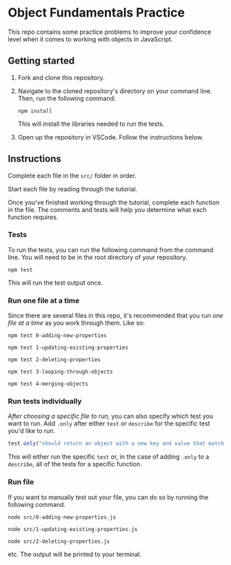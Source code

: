 # Object Fundamentals Practice

This repo contains some practice problems to improve your confidence level when it comes to working with objects in JavaScript.

## Getting started

1. Fork and clone this repository.

1. Navigate to the cloned repository's directory on your command line. Then, run the following command:

   ```
   npm install
   ```

   This will install the libraries needed to run the tests.

1. Open up the repository in VSCode. Follow the instructions below.

## Instructions

Complete each file in the `src/` folder in order.

Start each file by reading through the tutorial.

Once you've finished working through the tutorial, complete each function in the file. The comments and tests will help you determine what each function requires.

### Tests

To run the tests, you can run the following command from the command line. You will need to be in the root directory of your repository.

```
npm test
```

This will run the test output once.

### Run one file at a time

Since there are several files in this repo, it's recommended that you run _one file at a time_ as you work through them. Like so:

```
npm test 0-adding-new-properties
```

```
npm test 1-updating-existing-properties
```

```
npm test 2-deleting-properties
```

```
npm test 3-looping-through-objects
```

```
npm test 4-merging-objects
```

### Run tests individually

_After choosing a specific file to run,_ you can also specify which test you want to run. Add `.only` after either `test` or `describe` for the specific test you'd like to run.

```js
test.only("should return an object with a new key and value that match the inputted arguments.", () => {
```

This will either run the specific `test` or, in the case of adding `.only` to a `describe`, all of the tests for a specific function.

### Run file

If you want to manually test out your file, you can do so by running the following command.

```
node src/0-adding-new-properties.js
```

```
node src/1-updating-existing-properties.js
```

```
node src/2-deleting-properties.js
```

etc.
The output will be printed to your terminal.
